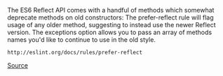 The ES6 Reflect API comes with a handful of methods which somewhat deprecate methods on old constructors:
The prefer-reflect rule will flag usage of any older method, suggesting to instead use the newer Reflect version.
The exceptions option allows you to pass an array of methods names you'd like to continue to use in the old style.

```
http://eslint.org/docs/rules/prefer-reflect
```

[Source](http://eslint.org/docs/rules/prefer-reflect)
